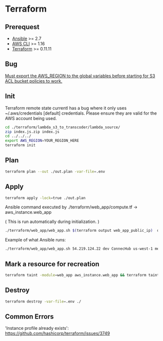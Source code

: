 # Terraform

## Prerequest
- [Ansible](https://www.ansible.com/) >= 2.7
- [AWS CLI](https://aws.amazon.com/cli/) >= 1.16
- [Terraform](./terraform/install.sh) >= 0.11.11

## Bug

[Must export the AWS_REGION to the global variables before starting for S3 ACL bucket policies to work.](https://github.com/terraform-providers/terraform-provider-aws/issues/8560)

## Init

Terraform remote state currentl has a bug where it only uses ~/.aws/credentials \[default\] credentials. Please ensure they are valid for the AWS account being used.

```bash
cd ./terraform/lambda_s3_to_transcoder/lambda_source/
zip index.js.zip index.js
cd ../../../
export AWS_REGION=YOUR_REGION_HERE
terraform init
```

## Plan

```bash
terraform plan --out ./out.plan -var-file=.env
```

## Apply

```bash
terraform apply -lock=true ./out.plan
```

Ansible command executed by ./terraform/web_app/compute.tf -> aws_instance.web_app

( This is run automatically during initialization. )

```bash
./terraform/web_app/web_app.sh $(terraform output web_app_public_ip)  dev ConnecHub us-west-1 media-display-1-dev media-source-1-dev $(terraform output database_address) aws-connechub-dje-test
```

Example of what Ansible runs:

```bash
./terraform/web_app/web_app.sh 54.219.124.22 dev ConnecHub us-west-1 media-display-dev media-source-dev connechub-dev.co5vbbdxh3ig.us-west-1.rds.amazonaws.com aws-connechub-dje-test
```

## Mark a resource for recreation

```bash
terraform taint -module=web_app aws_instance.web_app && terraform taint -module=web_app aws_eip.web_app
```

## Destroy
```bash
terraform destroy -var-file=.env ./
```

## Common Errors

'Instance profile already exists': https://github.com/hashicorp/terraform/issues/3749

